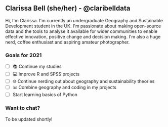 ## Clarissa Bell (she/her) - @claribelldata
Hi, I'm Clarissa. I'm currently an undergraduate Geography and Sustainable Development student in the UK. 
I'm passionate about making open-source data and the tools to analyse it available for wider communities to enable effective innovation, positive change and decision making. 
I'm also a huge nerd, coffee enthusiast and aspiring amateur photographer. 

### Goals for 2021
- [ ] :books: Continue my studies
- [ ] :computer: Improve R and SPSS projects
- [ ] :globe_with_meridians: Continue nerding out about geography and sustainability theories
- [ ] :bar_chart: Combine geography and coding in my projects
- [ ] Start learning basics of Python

### Want to chat? 
To be updated shortly!


<!--
**claribelldata/claribelldata** is a ✨ _special_ ✨ repository because its `README.md` (this file) appears on your GitHub profile.

Here are some ideas to get you started:

- 🔭 I’m currently working on ...
- 🌱 I’m currently learning ...
- 💬 Ask me about ...
- 📫 How to reach me: ...
- ⚡ Fun fact: ...
-->
